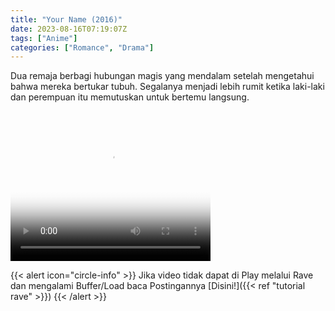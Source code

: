 ```yaml
---
title: "Your Name (2016)"
date: 2023-08-16T07:19:07Z
tags: ["Anime"]
categories: ["Romance", "Drama"]
---
```


Dua remaja berbagi hubungan magis yang mendalam setelah mengetahui bahwa mereka bertukar tubuh. Segalanya menjadi lebih rumit ketika laki-laki dan perempuan itu memutuskan untuk bertemu langsung.

<video width="320" height="240" poster="https://www.themoviedb.org/t/p/original/qg0P94wHVrrozZkxfcXx0w5fHl.jpg" controls>
   <source src="https://kp3d-my.sharepoint.com/personal/ryoo_kp3d_onmicrosoft_com/_layouts/15/download.aspx?share=ETAWERypYIJCpPvU2nlgl3oBjN_WKDsqPe6psE5C4veeHw" type="video/mp4">
</video>

{{< alert icon="circle-info" >}}
Jika video tidak dapat di Play melalui Rave dan mengalami Buffer/Load baca Postingannya [Disini!]({{< ref "tutorial rave" >}})
{{< /alert >}}